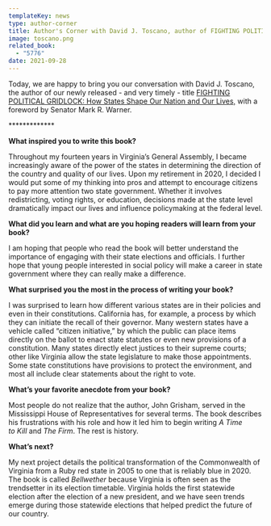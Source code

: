 ```yaml
---
templateKey: news
type: author-corner
title: Author's Corner with David J. Toscano, author of FIGHTING POLITICAL GRIDLOCK
image: toscano.png
related_book:
  - "5776"
date: 2021-09-28
---
```

Today, we are happy to bring you our conversation with David J. Toscano, the author of our newly released - and very timely - title [FIGHTING POLITICAL GRIDLOCK: How States Shape Our Nation and Our Lives,](https://www.upress.virginia.edu/title/5776) with a foreword by Senator Mark R. Warner.

\*\*\*\*\*\*\*\*\*\*\*\**

**What inspired you to write this book?**

Throughout my fourteen years in Virginia’s General Assembly, I became increasingly aware of the power of the states in determining the direction of the country and quality of our lives. Upon my retirement in 2020, I decided I would put some of my thinking into pros and attempt to encourage citizens to pay more attention two state government. Whether it involves redistricting, voting rights, or education, decisions made at the state level dramatically impact our lives and influence policymaking at the federal level.

**What did you learn and what are you hoping readers will learn from your book?**

I am hoping that people who read the book will better understand the importance of engaging with their state elections and officials. I further hope that young people interested in social policy will make a career in state government where they can really make a difference.

**What surprised you the most in the process of writing your book?**

I was surprised to learn how different various states are in their policies and even in their constitutions. California has, for example, a process by which they can initiate the recall of their governor. Many western states have a vehicle called “citizen initiative,” by which the public can place items directly on the ballot to enact state statutes or even new provisions of a constitution. Many states directly elect justices to their supreme courts; other like Virginia allow the state legislature to make those appointments. Some state constitutions have provisions to protect the environment, and most all include clear statements about the right to vote.

**What’s your favorite anecdote from your book?**

Most people do not realize that the author, John Grisham, served in the Mississippi House of Representatives for several terms. The book describes his frustrations with his role and how it led him to begin writing *A Time to* *Kill* and *The Firm*. The rest is history.

**What’s next?**

My next project details the political transformation of the Commonwealth of Virginia from a Ruby red state in 2005 to one that is reliably blue in 2020. The book is called *Bellwether* because Virginia is often seen as the trendsetter in its election timetable. Virginia holds the first statewide election after the election of a new president, and we have seen trends emerge during those statewide elections that helped predict the future of our country.